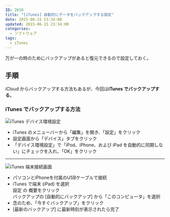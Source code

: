 ```yaml
---
ID: 2010
title: "[iTunes] 自動的にデータをバックアップする設定"
date: 2015-06-15 23:34:00
updated: 2015-06-15 23:34:00
categories:
  - ソフトウェア
tags:
  - iTunes
---
```


万が一の時のためにバックアップがあると復元できるので設定しておく。

<!--more-->
<h2>手順</h2>
iCloud からバックアップする方法もあるが、今回は<strong>iTunes でバックアップする</strong>。

<h3>iTunes でバックアップする方法</h3>
<img alt="iTunes デバイス環境設定" src="/image/iTunes-Device-Preferences.png">
<ul>
 <li>iTunes のメニューバーから「編集」を開き、「設定」をクリック</li>
 <li>設定画面から「デバイス」タブをクリック</li>
 <li>「デバイス環境設定」で「iPod、iPhone、および iPad を自動的に同期しない」にチェックを入れ、「OK」をクリック</li>
</ul>
<hr>
<img alt="iTunes 端末接続画面" src="/image/iTunes-Device-Connection.png">
<ul>
 <li>パソコンとiPhoneを付属のUSBケーブルで接続</li>
 <li>iTunes で端末 (iPad) を選択<br>設定 の 概要をクリック <br>バックアップの [自動的にバックアップ] から「このコンピュータ」を選択</li>
 <li>念のため、「今すぐバックアップ」をクリック</li>
 <li>[最新のバックアップ] に最新時刻が表示されたら完了</li>
</ul>
